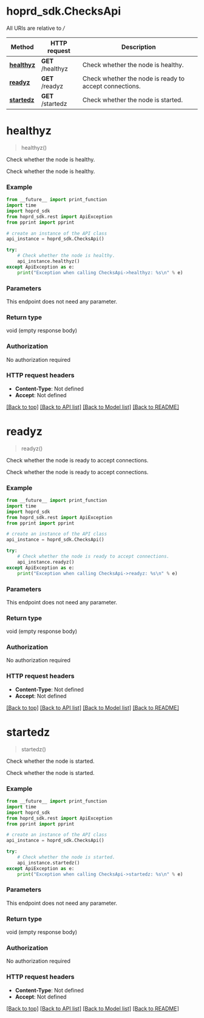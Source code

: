 # hoprd_sdk.ChecksApi

All URIs are relative to */*

Method | HTTP request | Description
------------- | ------------- | -------------
[**healthyz**](ChecksApi.md#healthyz) | **GET** /healthyz | Check whether the node is healthy.
[**readyz**](ChecksApi.md#readyz) | **GET** /readyz | Check whether the node is ready to accept connections.
[**startedz**](ChecksApi.md#startedz) | **GET** /startedz | Check whether the node is started.

# **healthyz**
> healthyz()

Check whether the node is healthy.

Check whether the node is healthy.

### Example
```python
from __future__ import print_function
import time
import hoprd_sdk
from hoprd_sdk.rest import ApiException
from pprint import pprint

# create an instance of the API class
api_instance = hoprd_sdk.ChecksApi()

try:
    # Check whether the node is healthy.
    api_instance.healthyz()
except ApiException as e:
    print("Exception when calling ChecksApi->healthyz: %s\n" % e)
```

### Parameters
This endpoint does not need any parameter.

### Return type

void (empty response body)

### Authorization

No authorization required

### HTTP request headers

 - **Content-Type**: Not defined
 - **Accept**: Not defined

[[Back to top]](#) [[Back to API list]](../README.md#documentation-for-api-endpoints) [[Back to Model list]](../README.md#documentation-for-models) [[Back to README]](../README.md)

# **readyz**
> readyz()

Check whether the node is ready to accept connections.

Check whether the node is ready to accept connections.

### Example
```python
from __future__ import print_function
import time
import hoprd_sdk
from hoprd_sdk.rest import ApiException
from pprint import pprint

# create an instance of the API class
api_instance = hoprd_sdk.ChecksApi()

try:
    # Check whether the node is ready to accept connections.
    api_instance.readyz()
except ApiException as e:
    print("Exception when calling ChecksApi->readyz: %s\n" % e)
```

### Parameters
This endpoint does not need any parameter.

### Return type

void (empty response body)

### Authorization

No authorization required

### HTTP request headers

 - **Content-Type**: Not defined
 - **Accept**: Not defined

[[Back to top]](#) [[Back to API list]](../README.md#documentation-for-api-endpoints) [[Back to Model list]](../README.md#documentation-for-models) [[Back to README]](../README.md)

# **startedz**
> startedz()

Check whether the node is started.

Check whether the node is started.

### Example
```python
from __future__ import print_function
import time
import hoprd_sdk
from hoprd_sdk.rest import ApiException
from pprint import pprint

# create an instance of the API class
api_instance = hoprd_sdk.ChecksApi()

try:
    # Check whether the node is started.
    api_instance.startedz()
except ApiException as e:
    print("Exception when calling ChecksApi->startedz: %s\n" % e)
```

### Parameters
This endpoint does not need any parameter.

### Return type

void (empty response body)

### Authorization

No authorization required

### HTTP request headers

 - **Content-Type**: Not defined
 - **Accept**: Not defined

[[Back to top]](#) [[Back to API list]](../README.md#documentation-for-api-endpoints) [[Back to Model list]](../README.md#documentation-for-models) [[Back to README]](../README.md)

